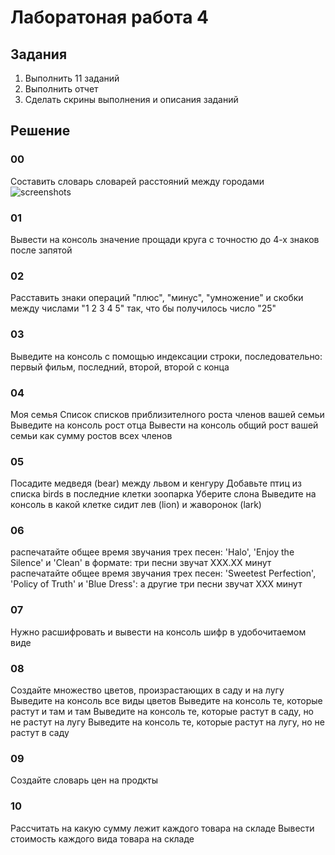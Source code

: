 # Лаборатоная работа 4
## Задания 
1. Выполнить 11 заданий
2. Выполнить отчет
3. Сделать скрины выполнения и описания заданий
## Решение
### 00
Составить словарь словарей расстояний между городами
![screenshots]({screenshots}/{L4_00.png})
### 01
Вывести на консоль значение прощади круга с точностю до 4-х знаков после запятой

### 02
Расставить знаки операций "плюс", "минус", "умножение" и скобки между числами "1 2 3 4 5" так, что бы получилось число "25"

### 03
Выведите на консоль с помощью индексации строки, последовательно: первый фильм, последний, второй, второй с конца

### 04
Моя семья
Список списков приблизителного роста членов вашей семьи
Выведите на консоль рост отца
Вывести на консоль общий рост вашей семьи как сумму ростов всех членов

### 05
Посадите медведя (bear) между львом и кенгуру
Добавьте птиц из списка birds в последние клетки зоопарка
Уберите слона
Выведите на консоль в какой клетке сидит лев (lion) и жаворонок (lark)

### 06
распечатайте общее время звучания трех песен: 'Halo', 'Enjoy the Silence' и 'Clean' в формате: три песни звучат ХХХ.XX минут
распечатайте общее время звучания трех песен: 'Sweetest Perfection', 'Policy of Truth' и 'Blue Dress': а другие три песни звучат ХХХ минут

### 07
Нужно расшифровать и вывести на консоль шифр в удобочитаемом виде

### 08
Создайте множество цветов, произрастающих в саду и на лугу
Выведите на консоль все виды цветов
Выведите на консоль те, которые растут и там и там
Выведите на консоль те, которые растут в саду, но не растут на лугу
Выведите на консоль те, которые растут на лугу, но не растут в саду

### 09
Создайте словарь цен на продкты

### 10
Рассчитать на какую сумму лежит каждого товара на складе
Вывести стоимость каждого вида товара на складе
